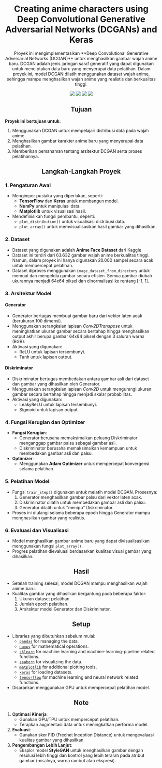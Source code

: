 <h1 align="center">  Creating anime characters using Deep Convolutional Generative Adversarial Networks (DCGANs) and Keras </h1>
<p align="center"> Proyek ini mengimplementasikan **Deep Convolutional Generative Adversarial Networks (DCGAN)** untuk menghasilkan gambar wajah anime baru. DCGAN adalah jenis jaringan saraf generatif yang dapat digunakan untuk menciptakan data baru yang menyerupai data pelatihan. Dalam proyek ini, model DCGAN dilatih menggunakan dataset wajah anime, sehingga mampu menghasilkan wajah anime yang realistis dan berkualitas tinggi. </p>

<div align="center">

<img src="https://img.shields.io/badge/python-3670A0?style=for-the-badge&logo=python&logoColor=ffdd54">
<img src="https://img.shields.io/badge/jupyter-%23FA0F00.svg?style=for-the-badge&logo=jupyter&logoColor=white">
<img src="https://img.shields.io/badge/tensorflow-%23FF6F00.svg?style=for-the-badge&logo=tensorflow&logoColor=white">
<img src="https://img.shields.io/badge/keras-D00000.svg?style=for-the-badge&logo=keras&logoColor=white">

</div>

<h2 align="center"> Tujuan </h2>

**Proyek ini bertujuan untuk:**  
1. Menggunakan DCGAN untuk mempelajari distribusi data pada wajah anime.  
2. Menghasilkan gambar karakter anime baru yang menyerupai data pelatihan.  
3. Memberikan pemahaman tentang arsitektur DCGAN serta proses pelatihannya.  

<h2 align="center"> Langkah-Langkah Proyek </h2> 

### 1. Pengaturan Awal
- Mengimpor pustaka yang diperlukan, seperti:
  - **TensorFlow** dan **Keras** untuk membangun model.
  - **NumPy** untuk manipulasi data.
  - **Matplotlib** untuk visualisasi hasil.  
- Mendefinisikan fungsi pembantu, seperti:  
  - `plot_distribution()` untuk visualisasi distribusi data.
  - `plot_array()` untuk memvisualisasikan hasil gambar yang dihasilkan.

### 2. Dataset
- Dataset yang digunakan adalah **Anime Face Dataset** dari Kaggle.  
- Dataset ini terdiri dari 63.632 gambar wajah anime berkualitas tinggi. Namun, dalam proyek ini hanya digunakan 20.000 sampel secara acak untuk mempercepat pelatihan.
- Dataset diproses menggunakan `image_dataset_from_directory` untuk memuat dan mengelola gambar secara efisien. Semua gambar diubah ukurannya menjadi 64x64 piksel dan dinormalisasi ke rentang [-1, 1].

### 3. Arsitektur Model
#### Generator  
- Generator bertugas membuat gambar baru dari vektor laten acak (berukuran 100 dimensi).  
- Menggunakan serangkaian lapisan *Conv2DTranspose* untuk meningkatkan ukuran gambar secara bertahap hingga menghasilkan output akhir berupa gambar 64x64 piksel dengan 3 saluran warna (RGB).  
- Aktivasi yang digunakan:  
  - ReLU untuk lapisan tersembunyi.  
  - Tanh untuk lapisan output.  

#### Diskriminator  
- Diskriminator bertugas membedakan antara gambar asli dari dataset dan gambar yang dihasilkan oleh Generator.  
- Menggunakan serangkaian lapisan *Conv2D* untuk mengurangi ukuran gambar secara bertahap hingga menjadi skalar probabilitas.  
- Aktivasi yang digunakan:  
  - LeakyReLU untuk lapisan tersembunyi.  
  - Sigmoid untuk lapisan output.  

### 4. Fungsi Kerugian dan Optimizer  
- **Fungsi Kerugian**:
  - Generator berusaha memaksimalkan peluang Diskriminator menganggap gambar palsu sebagai gambar asli.  
  - Diskriminator berusaha memaksimalkan kemampuan untuk membedakan gambar asli dan palsu.  
- **Optimizer**:  
  - Menggunakan **Adam Optimizer** untuk mempercepat konvergensi selama pelatihan.

### 5. Pelatihan Model
- Fungsi `train_step()` digunakan untuk melatih model DCGAN. Prosesnya:  
  1. Generator menghasilkan gambar palsu dari vektor laten acak.  
  2. Diskriminator dilatih untuk membedakan gambar asli dan palsu.  
  3. Generator dilatih untuk "menipu" Diskriminator.  
- Proses ini diulangi selama beberapa epoch hingga Generator mampu menghasilkan gambar yang realistis.  

### 6. Evaluasi dan Visualisasi
- Model menghasilkan gambar anime baru yang dapat divisualisasikan menggunakan fungsi `plot_array()`.  
- Progres pelatihan dievaluasi berdasarkan kualitas visual gambar yang dihasilkan.


<h2 align="center"> Hasil </h2>

- Setelah training selesai, model DCGAN mampu menghasilkan wajah anime baru.  
- Kualitas gambar yang dihasilkan bergantung pada beberapa faktor:  
  1. Ukuran dataset pelatihan.  
  2. Jumlah epoch pelatihan.  
  3. Arsitektur model Generator dan Diskriminator.  


<h2 align="center"> Setup </h2>

- Libraries yang dibutuhkan sebelum mulai:  
  *   [`pandas`](https://pandas.pydata.org/?utm_medium=Exinfluencer&utm_source=Exinfluencer&utm_content=000026UJ&utm_term=10006555&utm_id=NA-SkillsNetwork-Channel-SkillsNetworkCoursesIBMML0187ENSkillsNetwork31430127-2021-01-01) for managing the data.
  *   [`numpy`](https://numpy.org/?utm_medium=Exinfluencer&utm_source=Exinfluencer&utm_content=000026UJ&utm_term=10006555&utm_id=NA-SkillsNetwork-Channel-SkillsNetworkCoursesIBMML0187ENSkillsNetwork31430127-2021-01-01) for mathematical operations.
  *   [`sklearn`](https://scikit-learn.org/stable/?utm_medium=Exinfluencer&utm_source=Exinfluencer&utm_content=000026UJ&utm_term=10006555&utm_id=NA-SkillsNetwork-Channel-SkillsNetworkCoursesIBMML0187ENSkillsNetwork31430127-2021-01-01) for machine learning and machine-learning-pipeline related functions.
  *   [`seaborn`](https://seaborn.pydata.org/?utm_medium=Exinfluencer&utm_source=Exinfluencer&utm_content=000026UJ&utm_term=10006555&utm_id=NA-SkillsNetwork-Channel-SkillsNetworkCoursesIBMML0187ENSkillsNetwork31430127-2021-01-01) for visualizing the data.
  *   [`matplotlib`](https://matplotlib.org/?utm_medium=Exinfluencer&utm_source=Exinfluencer&utm_content=000026UJ&utm_term=10006555&utm_id=NA-SkillsNetwork-Channel-SkillsNetworkCoursesIBMML0187ENSkillsNetwork31430127-2021-01-01) for additional plotting tools.
  *   [`keras`](https://keras.io/?utm_medium=Exinfluencer&utm_source=Exinfluencer&utm_content=000026UJ&utm_term=10006555&utm_id=NA-SkillsNetwork-Channel-SkillsNetworkCoursesIBMML0187ENSkillsNetwork31430127-2021-01-01) for loading datasets.
  *   [`tensorflow`](https://www.tensorflow.org/?utm_medium=Exinfluencer&utm_source=Exinfluencer&utm_content=000026UJ&utm_term=10006555&utm_id=NA-SkillsNetwork-Channel-SkillsNetworkCoursesIBMML0187ENSkillsNetwork31430127-2021-01-01) for machine learning and neural network related functions.  
- Disarankan menggunakan GPU untuk mempercepat pelatihan model.  


<h2 align="center"> Note </h2>

1. **Optimasi Kinerja**:
   - Gunakan GPU/TPU untuk mempercepat pelatihan.  
   - Terapkan augmentasi data untuk meningkatkan performa model.  
2. **Evaluasi**:  
   - Gunakan skor FID (Frechet Inception Distance) untuk mengevaluasi kualitas gambar yang dihasilkan.  
3. **Pengembangan Lebih Lanjut**:  
   - Eksplor model **StyleGAN** untuk menghasilkan gambar dengan resolusi lebih tinggi dan kontrol yang lebih terarah pada atribut gambar (misalnya, warna rambut atau ekspresi).